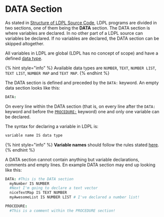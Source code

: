# DATA Section

As stated in [Structure of LDPL Source Code](../), LDPL programs are divided in two sections, one of them being the **DATA** section. The DATA section is where variables are declared. In no other part of a LDPL source can variables be declared. If no variables are declared, the DATA section can be skipped altogether.

All variables in LDPL are global \(LDPL has no concept of scope\) and have a defined [data type](data-types.md).

{% hint style="info" %}
 Available data types are `NUMBER`, `TEXT`, `NUMBER LIST`, `TEXT LIST`, `NUMBER MAP` and `TEXT MAP`.
{% endhint %}

The DATA section is defined and preceded by the `DATA:` keyword. An empty data section looks like this:

```coffeescript
DATA:

```

On every line within the DATA section \(that is, on every line after the `DATA:` keyword and before the [`PROCEDURE:`](../procedure-section.md) keyword\) one and only one variable can be declared.

The syntax for declaring a variable in LDPL is:

```coffeescript
variable name IS data type
```

{% hint style="info" %}
**Variable names** should follow the rules stated [here](../../naming-rules.md).
{% endhint %}

A DATA section cannot contain anything but variable declarations, comments and empty lines. En example DATA section may end up looking like this:

```coffeescript
DATA: #This is the DATA section 
  myNumber IS NUMBER 
  #Next I'm going to declare a text vector 
  niceTextMap IS TEXT NUMBER
  myAwesomeList IS NUMBER LIST # I've declared a number list!

PROCEDURE: 
  #This is a comment within the PROCEDURE section! 
```

